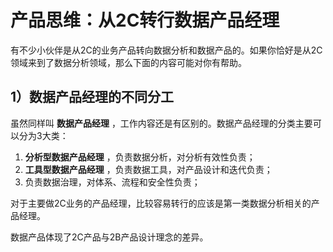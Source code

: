# 产品思维：从2C转行数据产品经理

有不少小伙伴是从2C的业务产品转向数据分析和数据产品的。如果你恰好是从2C领域来到了数据分析领域，那么下面的内容可能对你有帮助。

## 1）数据产品经理的不同分工

虽然同样叫 **数据产品经理** ，工作内容还是有区别的。数据产品经理的分类主要可以分为3大类：

1. **分析型数据产品经理** ，负责数据分析，对分析有效性负责；
2. **工具型数据产品经理** ，负责数据工具，对产品设计和迭代负责；
3. 负责数据治理，对体系、流程和安全性负责；

对于主要做2C业务的产品经理，比较容易转行的应该是第一类数据分析相关的产品经理。

数据产品体现了2C产品与2B产品设计理念的差异。